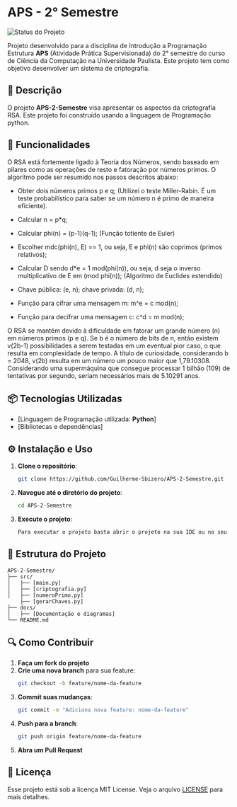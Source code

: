 
# APS - 2° Semestre

![Status do Projeto](https://img.shields.io/badge/status-%20desenvolvido-green)

Projeto desenvolvido para a disciplina de Introdução a Programação Estrutura **APS** (Atividade Prática Supervisionada) do 2° semestre do curso de Ciência da Computação na Universidade Paulista. Este projeto tem como objetivo desenvolver um sistema de criptografia.

## 📝 Descrição

O projeto **APS-2-Semestre** visa apresentar os aspectos da criptografia RSA. Este projeto foi construído usando a linguagem
de Programação python.

## 🚀 Funcionalidades

O RSA está fortemente ligado à Teoria dos Números, sendo baseado em pilares como as operações de resto e fatoração por números primos. O algoritmo pode ser resumido nos passos descritos abaixo:

*	Obter dois números primos p e q; (Utilizei o teste Miller-Rabin. É um teste probabilístico para saber se  um número n é primo de maneira eficiente).

*	Calcular n = p*q;

*	Calcular phi(n) = (p-1)(q-1); (Função totiente de Euler)

*	Escolher mdc(phi(n), E) == 1, ou seja, E e phi(n) são coprimos (primos relativos);

*	 Calcular D sendo d*e = 1 mod(phi(n)), ou seja, d seja o inverso multiplicativo de E em (mod phi(n)); (Algoritmo de Euclides estendido)

*	Chave pública: (e, n); chave privada: (d, n);

*	Função para cifrar uma mensagem m: m^e = c mod(n);

*	Função para decifrar uma mensagem c: c^d = m mod(n);

O RSA se mantém devido à dificuldade em fatorar um grande número (n) em números primos (p e q). Se b é o número de bits de n, então existem v(2b-1) possibilidades a serem testadas em um eventual pior caso, o que resulta em complexidade de tempo. A título de curiosidade, considerando b = 2048, v(2b) resulta em um número um pouco maior que 1,79.10308. Considerando uma supermáquina que consegue processar 1 bilhão (109) de tentativas por segundo, seriam necessários mais de 5.10291 anos.


## 📦 Tecnologias Utilizadas

- [Linguagem de Programação utilizada: **Python**]
- [Bibliotecas e dependências]

## ⚙️ Instalação e Uso

1. **Clone o repositório**:
    ```bash
    git clone https://github.com/Guilherme-Sbizero/APS-2-Semestre.git
    ```

2. **Navegue até o diretório do projeto**:
    ```bash
    cd APS-2-Semestre
    ```

3. **Execute o projeto**:
    ```bash
    Para executar o projeto basta abrir o projeto na sua IDE ou no seu Editor de Código e rodar o arquivo main.py exemplo vs code no Run Code (Cntrl + Alt + N)
    ```

## 📂 Estrutura do Projeto

    APS-2-Semestre/
    ├── src/
    │   ├── [main.py]
    │   ├── [criptografia.py]
    │   ├── [numeroPrimo.py]
        ├── [gerarChaves.py]
    ├── docs/
    │   ├── [Documentação e diagramas]
    └── README.md

## 🔍 Como Contribuir

1. **Faça um fork do projeto**
2. **Crie uma nova branch** para sua feature:
    ```bash
    git checkout -b feature/nome-da-feature
    ```
3. **Commit suas mudanças**:
    ```bash
    git commit -m "Adiciona nova feature: nome-da-feature"
    ```
4. **Push para a branch**:
    ```bash
    git push origin feature/nome-da-feature
    ```
5. **Abra um Pull Request**

## 📄 Licença

Esse projeto está sob a licença MIT License. Veja o arquivo [LICENSE](./LICENSE) para mais detalhes.
